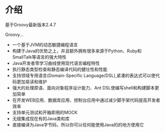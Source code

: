 # 介绍 

基于Groovy最新版本2.4.7

Groovy…

* 一个基于JVM的动态敏捷编程语言
* 构建于Java的优势之上，并且额外拥有很多来源于Python、Ruby和SmallTalk等语言的强大特性
* Java开发者零学习曲线使用现代语言编程特性
* 执行静态类型检查和静态编译代码的健壮性和性能
* 支持领域专用语言(Domain-Specific Language/DSL),紧凑的表达式可以使代码更加易读和维护
* 强大的处理原语、面向对象程序设计能力、Ant DSL使编写shell和构建脚本更加简单
* 在开发WEB应用、数据库应用、控制台应用中通过减少脚手架代码提高开发者效率
* 支持单元测试和开箱即用的MOCK
* 无缝集成现在有的Java类和库
* 直接编译为Java字节码，所以你可以任何能使用Java的的地方使用它